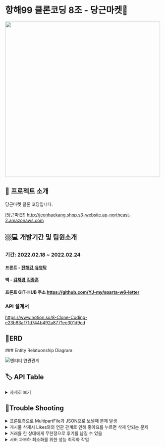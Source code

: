 # 항해99 클론코딩 8조 - 당근마켓📮

<img src="https://user-images.githubusercontent.com/97422693/155444394-feb226b9-fdd8-4575-afaa-b179e190abc1.PNG" width="500px">



 
 ## 🤷 프로젝트 소개 
 <p> 당근마켓 클론 코딩입니다. </p>
 <p> </p>
 <p> </p>
 <p> </p>
  
[당근마켓!] http://jeonhaekang.shop.s3-website.ap-northeast-2.amazonaws.com
</br>


 ## 🏼‍💻 개발기간 및 팀원소개
 ### 기간: 2022.02.18 ~ 2022.02.24   
 <p> </p>
 <p> </p>
 <p> </p>
 

#### 프론트 - [전해강](https://github.com/YJ-my),[유영탁](https://github.com/YJ-my)
#### 백 - [김채경](https://github.com/howCanIFind),[김종훈](https://github.com/kjhbbjoker)

#### 프론트 GIT-HUB 주소 https://github.com/YJ-my/sparta-w6-letter


### API 설계서
https://www.notion.so/8-Clone-Coding-e23b83af71d744b492a8771ee301d9cd




## 🧾ERD

 <p> </p>
 <p> </p>
 <p> </p>
### Entity Relatuonship Diagram

![엔티티 연관관계](https://user-images.githubusercontent.com/97422693/155443917-e63eed67-005d-44ce-91ce-b55b86913f6a.PNG)



## 🏷 API Table
<details>
 <summary>자세히 보기</summary>
 <div markdown="1">


<p align="center"float="left">
  <img src="https://user-images.githubusercontent.com/97422693/155446071-e26104d9-31df-4fe4-bfbb-5fcc41d289bd.PNG" width="600" />
  <img src="https://user-images.githubusercontent.com/97422693/155446093-e2481c41-2e07-4052-b8d3-da585ac9e829.PNG" width="600" /> 
  <img src="https://user-images.githubusercontent.com/97422693/155446111-d6cffd5f-4625-4593-aeaa-c0a3b3dcde43.PNG" width="600" />
</p>

 
</details>


## 🧾Trouble Shooting

 <p> </p>
 <p> </p>
 <p> </p>


<details>
<summary>프론트측으로 MultipartFile과 JSON으로 보낼때 문제 발생 </summary>
<div markdown="1">

```java
@PostMapping("/post")
    public ResponseEntity<String> writePost(@RequestPart("file") MultipartFile multipartFile, @RequestPart("post") PostsRequestDto requestDto,
                                            @AuthenticationPrincipal UserDetailsImpl userDetails) throws IOException {
        System.out.println(requestDto.getContent());

        // String image = s3Uploader.upload(multipartFile, "postImage");
        String image = s3Uploader.upload(multipartFile,"postImage");
        requestDto.setImage(image);
        postService.writePost(requestDto, userDetails.getUser());
        return ResponseEntity.ok()
                .body("작성되었습니다 true");
    }
```
@RequestPart로 둘다 multipart/form-data 형태로 전송하는 것으로 해결

</div>
</details>







<details>
<summary>게시물 삭제시 Likes와의 연관 관계로 인해 좋아요를 누르면 삭제 안되는 문제</summary>
<div markdown="1">


```java
 @JsonIgnore
    @OneToMany(cascade = CascadeType.REMOVE, mappedBy = "post")
    private List<Likes> LikesList  = new ArrayList<>();
```
cascade = CascadeType.REMOVE 를 이용하여 해결 

</div>
</details>




<details>
<summary>거래를 한 상대에게 무한정으로 후기를 남길 수 있음</summary>
<div markdown="1">

```java
public RatedDto addRate(RateDto rateDto){ //유저 평가하기

        RatedDto ratedDto = new RatedDto();
        Post post = postRepository.findById(rateDto.getPostId()).get();
        post.setRated(true);


        int rate1 = rateDto.getRate();
        User user = userRepository.findById(rateDto.getId()).get();  //평가 점수 더하는 로직
        int currentRate = user.getRate();
        user.setRate(currentRate + rate1);
        User user2 = userRepository.save(user);


        rateDto.setRate(user2.getRate());
        ratedDto.setRated(true);
        return ratedDto;
    }
```
프론트측에 유저의 아이디만 받고 평점을 남기는 식으로 하였는데 이번에 post아이디도 함께 받아서 포스트에 boolean rated = false;//평가여부 항목을 추가하여 post 아이디를 받아서
  해당 게시물을 찾고 true로 바꿔서 거래를 한 게시물을 알려주었습니다.

</div>
</details>
    
    
 
 
 
    
<details>
<summary>서버 과부하 최소화를 위한 성능 최적화 작업</summary>
<div markdown="1">




..........

</div>
</details>
